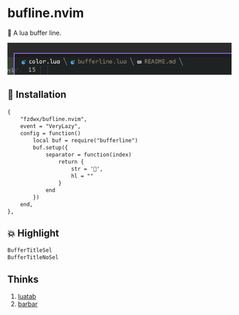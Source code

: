# bufline.nvim

🤏 A lua buffer line.

![img.png](img.png)

## 🤖 Installation

```text
{
    "fzdwx/bufline.nvim",
    event = "VeryLazy",
    config = function()
        local buf = require("bufferline")
        buf.setup({
            separator = function(index)
                return {
                    str = '',
                    hl = ""
                }
            end
        })
    end,
},
```

## 💥 Highlight

```text
BufferTitleSel
BufferTitleNoSel
```

## Thinks
1. [luatab](https://github.com/alvarosevilla95/luatab.nvim)
2. [barbar](https://github.com/romgrk/barbar.nvim)